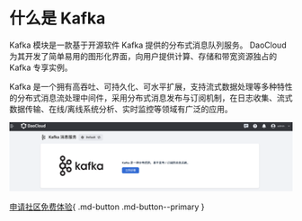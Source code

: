 # 什么是 Kafka

Kafka 模块是一款基于开源软件 Kafka 提供的分布式消息队列服务。
DaoCloud 为其开发了简单易用的图形化界面，向用户提供计算、存储和带宽资源独占的 Kafka 专享实例。

Kafka 是一个拥有高吞吐、可持久化、可水平扩展，支持流式数据处理等多种特性的分布式消息流处理中间件，采用分布式消息发布与订阅机制，在日志收集、流式数据传输、在线/离线系统分析、实时监控等领域有广泛的应用。

![kafka 主界面](../images/what01.png)

[申请社区免费体验](../../../dce/license0.md){ .md-button .md-button--primary }
